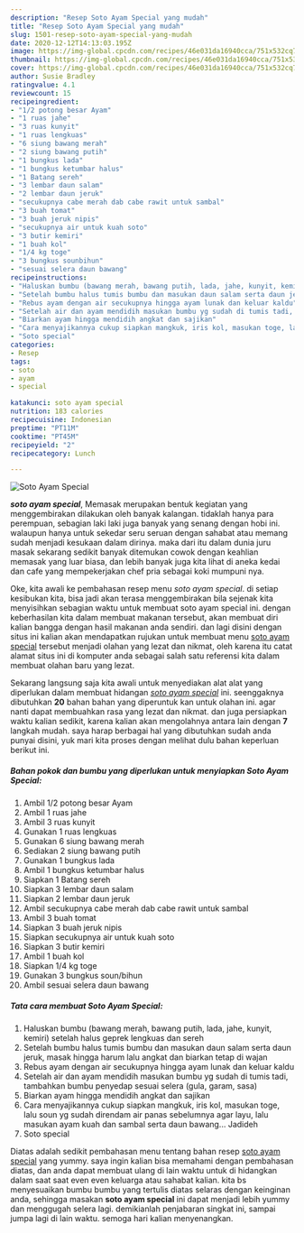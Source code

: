 ```yaml
---
description: "Resep Soto Ayam Special yang mudah"
title: "Resep Soto Ayam Special yang mudah"
slug: 1501-resep-soto-ayam-special-yang-mudah
date: 2020-12-12T14:13:03.195Z
image: https://img-global.cpcdn.com/recipes/46e031da16940cca/751x532cq70/soto-ayam-special-foto-resep-utama.jpg
thumbnail: https://img-global.cpcdn.com/recipes/46e031da16940cca/751x532cq70/soto-ayam-special-foto-resep-utama.jpg
cover: https://img-global.cpcdn.com/recipes/46e031da16940cca/751x532cq70/soto-ayam-special-foto-resep-utama.jpg
author: Susie Bradley
ratingvalue: 4.1
reviewcount: 15
recipeingredient:
- "1/2 potong besar Ayam"
- "1 ruas jahe"
- "3 ruas kunyit"
- "1 ruas lengkuas"
- "6 siung bawang merah"
- "2 siung bawang putih"
- "1 bungkus lada"
- "1 bungkus ketumbar halus"
- "1 Batang sereh"
- "3 lembar daun salam"
- "2 lembar daun jeruk"
- "secukupnya cabe merah dab cabe rawit untuk sambal"
- "3 buah tomat"
- "3 buah jeruk nipis"
- "secukupnya air untuk kuah soto"
- "3 butir kemiri"
- "1 buah kol"
- "1/4 kg toge"
- "3 bungkus sounbihun"
- "sesuai selera daun bawang"
recipeinstructions:
- "Haluskan bumbu (bawang merah, bawang putih, lada, jahe, kunyit, kemiri) setelah halus geprek lengkuas dan sereh"
- "Setelah bumbu halus tumis bumbu dan masukan daun salam serta daun jeruk, masak hingga harum lalu angkat dan biarkan tetap di wajan"
- "Rebus ayam dengan air secukupnya hingga ayam lunak dan keluar kaldu"
- "Setelah air dan ayam mendidih masukan bumbu yg sudah di tumis tadi, tambahkan bumbu penyedap sesuai selera (gula, garam, sasa)"
- "Biarkan ayam hingga mendidih angkat dan sajikan"
- "Cara menyajikannya cukup siapkan mangkuk, iris kol, masukan toge, lalu soun yg sudah direndam air panas sebelumnya agar layu, lalu masukan ayam kuah dan sambal serta daun bawang... Jadideh"
- "Soto special"
categories:
- Resep
tags:
- soto
- ayam
- special

katakunci: soto ayam special 
nutrition: 183 calories
recipecuisine: Indonesian
preptime: "PT11M"
cooktime: "PT45M"
recipeyield: "2"
recipecategory: Lunch

---
```



![Soto Ayam Special](https://img-global.cpcdn.com/recipes/46e031da16940cca/751x532cq70/soto-ayam-special-foto-resep-utama.jpg)

<b><i>soto ayam special</i></b>, Memasak merupakan bentuk kegiatan yang menggembirakan dilakukan oleh banyak kalangan. tidaklah hanya para perempuan, sebagian laki laki juga banyak yang senang dengan hobi ini. walaupun hanya untuk sekedar seru seruan dengan sahabat atau memang sudah menjadi kesukaan dalam dirinya. maka dari itu dalam dunia juru masak sekarang sedikit banyak ditemukan cowok dengan keahlian memasak yang luar biasa, dan lebih banyak juga kita lihat di aneka kedai dan cafe yang mempekerjakan chef pria sebagai koki mumpuni nya.



Oke, kita awali ke pembahasan resep menu <i>soto ayam special</i>. di setiap kesibukan kita, bisa jadi akan terasa menggembirakan bila sejenak kita menyisihkan sebagian waktu untuk membuat soto ayam special ini. dengan keberhasilan kita dalam membuat makanan tersebut, akan membuat diri kalian bangga dengan hasil makanan anda sendiri. dan lagi disini dengan situs ini kalian akan mendapatkan rujukan untuk membuat menu <u>soto ayam special</u> tersebut menjadi olahan yang lezat dan nikmat, oleh karena itu catat alamat situs ini di komputer anda sebagai salah satu referensi kita dalam membuat olahan baru yang lezat.


Sekarang langsung saja kita awali untuk menyediakan alat alat yang diperlukan dalam membuat hidangan <u><i>soto ayam special</i></u> ini. seenggaknya dibutuhkan <b>20</b> bahan bahan yang diperuntuk kan untuk olahan ini. agar nanti dapat membuahkan rasa yang lezat dan nikmat. dan juga persiapkan waktu kalian sedikit, karena kalian akan mengolahnya antara lain dengan <b>7</b> langkah mudah. saya harap berbagai hal yang dibutuhkan sudah anda punyai disini, yuk mari kita proses dengan melihat dulu bahan keperluan berikut ini.

<!--inarticleads1-->

##### Bahan pokok dan bumbu yang diperlukan untuk menyiapkan Soto Ayam Special:

1. Ambil 1/2 potong besar Ayam
1. Ambil 1 ruas jahe
1. Ambil 3 ruas kunyit
1. Gunakan 1 ruas lengkuas
1. Gunakan 6 siung bawang merah
1. Sediakan 2 siung bawang putih
1. Gunakan 1 bungkus lada
1. Ambil 1 bungkus ketumbar halus
1. Siapkan 1 Batang sereh
1. Siapkan 3 lembar daun salam
1. Siapkan 2 lembar daun jeruk
1. Ambil secukupnya cabe merah dab cabe rawit untuk sambal
1. Ambil 3 buah tomat
1. Siapkan 3 buah jeruk nipis
1. Siapkan secukupnya air untuk kuah soto
1. Siapkan 3 butir kemiri
1. Ambil 1 buah kol
1. Siapkan 1/4 kg toge
1. Gunakan 3 bungkus soun/bihun
1. Ambil sesuai selera daun bawang




<!--inarticleads2-->

##### Tata cara membuat Soto Ayam Special:

1. Haluskan bumbu (bawang merah, bawang putih, lada, jahe, kunyit, kemiri) setelah halus geprek lengkuas dan sereh
1. Setelah bumbu halus tumis bumbu dan masukan daun salam serta daun jeruk, masak hingga harum lalu angkat dan biarkan tetap di wajan
1. Rebus ayam dengan air secukupnya hingga ayam lunak dan keluar kaldu
1. Setelah air dan ayam mendidih masukan bumbu yg sudah di tumis tadi, tambahkan bumbu penyedap sesuai selera (gula, garam, sasa)
1. Biarkan ayam hingga mendidih angkat dan sajikan
1. Cara menyajikannya cukup siapkan mangkuk, iris kol, masukan toge, lalu soun yg sudah direndam air panas sebelumnya agar layu, lalu masukan ayam kuah dan sambal serta daun bawang... Jadideh
1. Soto special




Diatas adalah sedikit pembahasan menu tentang bahan resep <u>soto ayam special</u> yang yummy. saya ingin kalian bisa memahami dengan pembahasan diatas, dan anda dapat membuat ulang di lain waktu untuk di hidangkan dalam saat saat even even keluarga atau sahabat kalian. kita bs menyesuaikan bumbu bumbu yang tertulis diatas selaras dengan keinginan anda, sehingga masakan <b>soto ayam special</b> ini dapat menjadi lebih yummy dan menggugah selera lagi. demikianlah penjabaran singkat ini, sampai jumpa lagi di lain waktu. semoga hari kalian menyenangkan.
